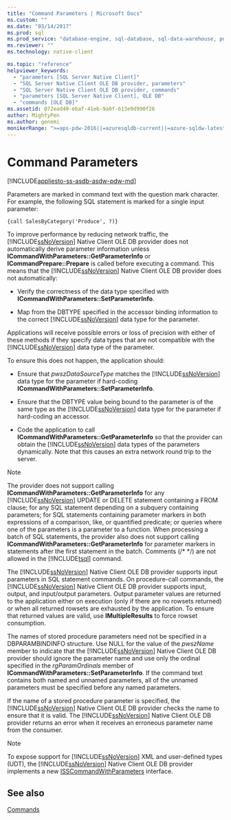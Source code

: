 ```yaml
---
title: "Command Parameters | Microsoft Docs"
ms.custom: ""
ms.date: "03/14/2017"
ms.prod: sql
ms.prod_service: "database-engine, sql-database, sql-data-warehouse, pdw"
ms.reviewer: ""
ms.technology: native-client

ms.topic: "reference"
helpviewer_keywords: 
  - "parameters [SQL Server Native Client]"
  - "SQL Server Native Client OLE DB provider, parameters"
  - "SQL Server Native Client OLE DB provider, commands"
  - "parameters [SQL Server Native Client], OLE DB"
  - "commands [OLE DB]"
ms.assetid: 072ead49-ebaf-41eb-9a0f-613e9d990f26
author: MightyPen
ms.author: genemi
monikerRange: ">=aps-pdw-2016||=azuresqldb-current||=azure-sqldw-latest||>=sql-server-2016||=sqlallproducts-allversions||>=sql-server-linux-2017||=azuresqldb-mi-current"
---
```

# Command Parameters
[!INCLUDE[appliesto-ss-asdb-asdw-pdw-md](../../includes/appliesto-ss-asdb-asdw-pdw-md.md)]

  Parameters are marked in command text with the question mark character. For example, the following SQL statement is marked for a single input parameter:  
  
```  
{call SalesByCategory('Produce', ?)}  
```  
  
 To improve performance by reducing network traffic, the [!INCLUDE[ssNoVersion](../../includes/ssnoversion-md.md)] Native Client OLE DB provider does not automatically derive parameter information unless **ICommandWithParameters::GetParameterInfo** or **ICommandPrepare::Prepare** is called before executing a command. This means that the [!INCLUDE[ssNoVersion](../../includes/ssnoversion-md.md)] Native Client OLE DB provider does not automatically:  
  
-   Verify the correctness of the data type specified with **ICommandWithParameters::SetParameterInfo**.  
  
-   Map from the DBTYPE specified in the accessor binding information to the correct [!INCLUDE[ssNoVersion](../../includes/ssnoversion-md.md)] data type for the parameter.  
  
 Applications will receive possible errors or loss of precision with either of these methods if they specify data types that are not compatible with the [!INCLUDE[ssNoVersion](../../includes/ssnoversion-md.md)] data type of the parameter.  
  
 To ensure this does not happen, the application should:  
  
-   Ensure that *pwszDataSourceType* matches the [!INCLUDE[ssNoVersion](../../includes/ssnoversion-md.md)] data type for the parameter if hard-coding **ICommandWithParameters::SetParameterInfo**.  
  
-   Ensure that the DBTYPE value being bound to the parameter is of the same type as the [!INCLUDE[ssNoVersion](../../includes/ssnoversion-md.md)] data type for the parameter if hard-coding an accessor.  
  
-   Code the application to call **ICommandWithParameters::GetParameterInfo** so that the provider can obtain the [!INCLUDE[ssNoVersion](../../includes/ssnoversion-md.md)] data types of the parameters dynamically. Note that this causes an extra network round trip to the server.  
  
> [!NOTE]  
>  The provider does not support calling **ICommandWithParameters::GetParameterInfo** for any [!INCLUDE[ssNoVersion](../../includes/ssnoversion-md.md)] UPDATE or DELETE statement containing a FROM clause; for any SQL statement depending on a subquery containing parameters; for SQL statements containing parameter markers in both expressions of a comparison, like, or quantified predicate; or queries where one of the parameters is a parameter to a function. When processing a batch of SQL statements, the provider also does not support calling **ICommandWithParameters::GetParameterInfo** for parameter markers in statements after the first statement in the batch. Comments (/* \*/) are not allowed in the [!INCLUDE[tsql](../../includes/tsql-md.md)] command.  
  
 The [!INCLUDE[ssNoVersion](../../includes/ssnoversion-md.md)] Native Client OLE DB provider supports input parameters in SQL statement commands. On procedure-call commands, the [!INCLUDE[ssNoVersion](../../includes/ssnoversion-md.md)] Native Client OLE DB provider supports input, output, and input/output parameters. Output parameter values are returned to the application either on execution (only if there are no rowsets returned) or when all returned rowsets are exhausted by the application. To ensure that returned values are valid, use **IMultipleResults** to force rowset consumption.  
  
 The names of stored procedure parameters need not be specified in a DBPARAMBINDINFO structure. Use NULL for the value of the *pwszName* member to indicate that the [!INCLUDE[ssNoVersion](../../includes/ssnoversion-md.md)] Native Client OLE DB provider should ignore the parameter name and use only the ordinal specified in the *rgParamOrdinals* member of **ICommandWithParameters::SetParameterInfo**. If the command text contains both named and unnamed parameters, all of the unnamed parameters must be specified before any named parameters.  
  
 If the name of a stored procedure parameter is specified, the [!INCLUDE[ssNoVersion](../../includes/ssnoversion-md.md)] Native Client OLE DB provider checks the name to ensure that it is valid. The [!INCLUDE[ssNoVersion](../../includes/ssnoversion-md.md)] Native Client OLE DB provider returns an error when it receives an erroneous parameter name from the consumer.  
  
> [!NOTE]  
>  To expose support for [!INCLUDE[ssNoVersion](../../includes/ssnoversion-md.md)] XML and user-defined types (UDT), the [!INCLUDE[ssNoVersion](../../includes/ssnoversion-md.md)] Native Client OLE DB provider implements a new [ISSCommandWithParameters](../../relational-databases/native-client-ole-db-interfaces/isscommandwithparameters-ole-db.md) interface.  
  
## See also  
 [Commands](../../relational-databases/native-client-ole-db-commands/commands.md)  
  
  
